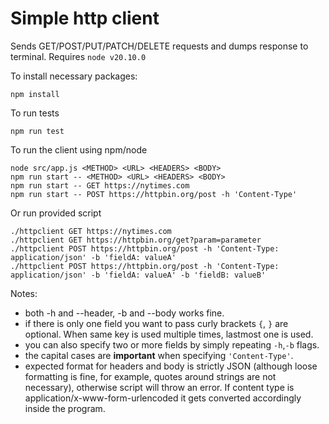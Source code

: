 # Simple http client

Sends GET/POST/PUT/PATCH/DELETE requests and dumps response to terminal. Requires `node v20.10.0`

To install necessary packages:
```
npm install
```

To run tests
```
npm run test
```
To run the client using npm/node

```
node src/app.js <METHOD> <URL> <HEADERS> <BODY>
npm run start -- <METHOD> <URL> <HEADERS> <BODY>
npm run start -- GET https://nytimes.com
npm run start -- POST https://httpbin.org/post -h 'Content-Type'
```

Or run provided script
```
./httpclient GET https://nytimes.com
./httpclient GET https://httpbin.org/get?param=parameter
./httpclient POST https://httpbin.org/post -h 'Content-Type: application/json' -b 'fieldA: valueA'
./httpclient POST https://httpbin.org/post -h 'Content-Type: application/json' -b 'fieldA: valueA' -b 'fieldB: valueB'
```

Notes:
- both -h and --header, -b and --body works fine.
- if there is only one field you want to pass curly brackets `{`, `}` are optional. When same key is used multiple times, lastmost one is used.
- you can also specify two or more fields by simply repeating `-h`,`-b` flags.
- the capital cases are **important** when specifying `'Content-Type'`.
- expected format for headers and body is strictly JSON (although loose formatting is fine, for example, quotes around strings are not necessary), otherwise script will throw an error. If content type is application/x-www-form-urlencoded it gets converted accordingly inside the program. 
